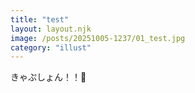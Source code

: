 ```yaml
---
title: "test"
layout: layout.njk
image: /posts/20251005-1237/01_test.jpg
category: "illust"
---
```


きゃぷしょん！！🤖
